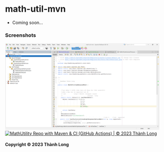 # math-util-mvn

* Coming soon...
### Screenshots 
![DDT with JUnit](https://github.com/longhnt1012/math-util-mvn/blob/main/screenshots/DDT%20TestScript.png)
[![MathUtility Repo with Maven & CI (GitHub Actions) | © 2023 Thành Long](https://github.com/longhnt1012/math-util-mvn/actions/workflows/math-util-ci.yml/badge.svg)](https://github.com/longhnt1012/math-util-mvn/actions/workflows/math-util-ci.yml)
#### Copyright &#169; 2023 Thành Long